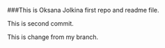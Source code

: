 ###This is Oksana Jolkina first repo and readme file.

This is second commit.

This is change from my branch.